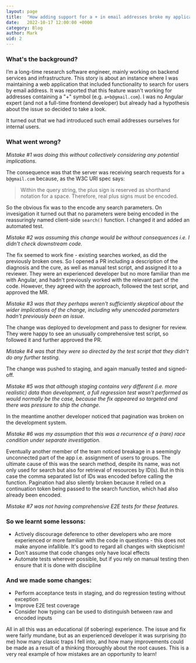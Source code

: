 ```yaml
---
layout: page
title:  "How adding support for a + in email addresses broke my application."
date:   2022-10-17 12:00:00 +0000
category: Blog
author: Mark
uid: 2
---
```


### What's the background?

I’m a long-time research software engineer, mainly working on backend services and infrastructure. This story is about an instance where I was maintaining a web application that included functionality to search for users by email address. It was reported that this feature wasn't working for addresses containing a "+" symbol (e.g. `a+b@gmail.com`). I was no Angular expert (and not a full-time frontend developer) but already had a hypothesis about the issue so decided to take a look.

It turned out that we had introduced such email addresses ourselves for internal users.

### What went wrong?

_Mistake #1 was doing this without collectively considering any potential implications._

The consequence was that the server was receiving search requests for `a b@gmail.com` because, as the W3C URI spec says:

> Within the query string, the plus sign is reserved as shorthand notation for a space. Therefore, real plus signs must be encoded.

So the obvious fix was to the encode any search parameters. On invesigation it turned out that no parameters were being encoded in the reassuringly named client-side `search()` function. I changed it and added an automated test.

_Mistake #2 was assuming this change would be without consequences i.e. I didn't check downstream code._

The fix seemed to work fine - existing searches worked, as did the previously broken ones. So I opened a PR including a description of the diagnosis and the cure, as well as manual test script, and assigned it to a reviewer. They were an experienced developer but no more familiar than me with Angular, and hadn't previously worked with the relevant part of the code. However, they agreed with the approach, followed the test script, and approved the MR.

_Mistake #3 was that they perhaps weren't sufficiently skeptical about the wider implications of the change, including why unencoded parameters hadn't previously been an issue._

The change was deployed to development and pass to designer for review. They were happy to see an unusually comprehensive test script, so followed it and further approved the PR.

_Mistake #4 was that they were so directed by the test script that they didn't do any further testing._

The change was pushed to staging, and again manually tested and signed-off.

_Mistake #5 was that although staging contains very different (i.e. more realistic) data than development, a full regression test wasn't performed as would normally be the case, because the fix appeared so targeted and there was pressure to ship the change._

In the meantime another developer noticed that pagination was broken on the development system.

_Mistake #6 was my assumption that this was a recurrence of a (rare) race condition under separate investigation._

Eventually another member of the team noticed breakage in a seemingly unconnected part of the app i.e. assignment of users to groups. The ultimate cause of this was the search method, despite its name, was not only used for search but also for retrieval of resources by ID(s). But in this case the comma separated list of IDs was encoded before calling the function. Pagination had also silently broken because it relied on a continuation token being passed to the search function, which had also already been encoded.

_Mistake #7 was not having comprehensive E2E tests for these features._

### So we learnt some lessons:

- Actively discourage deference to other developers who are more experienced or more familiar with the code in questions - this does not make anyone infallible. It's good to regard all changes with skepticism!
- Don't assume that code changes only have local effects
- Automate tests wherever possible, but if you rely on manual testing then ensure that it is done with discipline

### And we made some changes:

- Perform acceptance tests in staging, and do regression testing without exception
- Improve E2E test coverage
- Consider how typing can be used to distinguish between raw and encoded inputs

All in all this was an educational (if sobering) experience. The issue and fix were fairly mundane, but as an experienced developer it was surprising (to me) how many classic traps I fell into, and how many improvements could be made as a result of a thinking thoroughly about the root causes. This is a very real example of how mistakes are an opportunity to learn!


